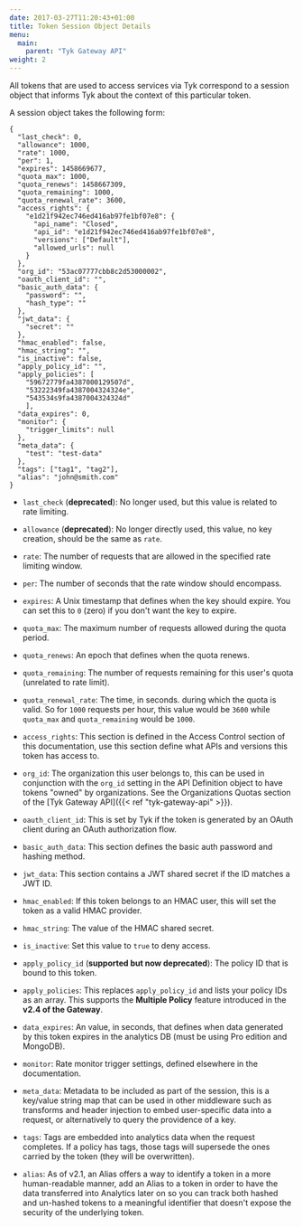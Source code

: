 ```yaml
---
date: 2017-03-27T11:20:43+01:00
title: Token Session Object Details
menu:
  main:
    parent: "Tyk Gateway API"
weight: 2 
---
```


All tokens that are used to access services via Tyk correspond to a session object that informs Tyk about the context of this particular token.

A session object takes the following form:

```{.copyWrapper}
{
  "last_check": 0,
  "allowance": 1000,
  "rate": 1000,
  "per": 1,
  "expires": 1458669677,
  "quota_max": 1000,
  "quota_renews": 1458667309,
  "quota_remaining": 1000,
  "quota_renewal_rate": 3600,
  "access_rights": {
    "e1d21f942ec746ed416ab97fe1bf07e8": {
      "api_name": "Closed",
      "api_id": "e1d21f942ec746ed416ab97fe1bf07e8",
      "versions": ["Default"],
      "allowed_urls": null
    }
  },
  "org_id": "53ac07777cbb8c2d53000002",
  "oauth_client_id": "",
  "basic_auth_data": {
    "password": "",
    "hash_type": ""
  },
  "jwt_data": {
    "secret": ""
  },
  "hmac_enabled": false,
  "hmac_string": "",
  "is_inactive": false,
  "apply_policy_id": "",
  "apply_policies": [
    "59672779fa4387000129507d",
    "53222349fa4387004324324e",
    "543534s9fa4387004324324d"
    ],
  "data_expires": 0,
  "monitor": {
    "trigger_limits": null
  },
  "meta_data": {
    "test": "test-data"
  },
  "tags": ["tag1", "tag2"],
  "alias": "john@smith.com" 
}
```

* `last_check` (**deprecated**): No longer used, but this value is related to rate limiting.

* `allowance` (**deprecated**): No longer directly used, this value, no key creation, should be the same as `rate`.

* `rate`: The number of requests that are allowed in the specified rate limiting window.

* `per`: The number of seconds that the rate window should encompass.

* `expires`: A Unix timestamp that defines when the key should expire. You can set this to `0` (zero) if you don't want the key to expire.

* `quota_max`: The maximum number of requests allowed during the quota period.

* `quota_renews`: An epoch that defines when the quota renews.

* `quota_remaining`: The number of requests remaining for this user's quota (unrelated to rate limit).

* `quota_renewal_rate`: The time, in seconds. during which the quota is valid. So for `1000` requests per hour, this value would be `3600` while `quota_max` and `quota_remaining` would be `1000`.

* `access_rights`: This section is defined in the Access Control section of this documentation, use this section define what APIs and versions this token has access to.

* `org_id`: The organization this user belongs to, this can be used in conjunction with the `org_id` setting in the API Definition object to have tokens "owned" by organizations. See the Organizations Quotas section of the [Tyk Gateway API]({{< ref "tyk-gateway-api" >}}).

* `oauth_client_id`: This is set by Tyk if the token is generated by an OAuth client during an OAuth authorization flow.

* `basic_auth_data`: This section defines the basic auth password and hashing method.

* `jwt_data`: This section contains a JWT shared secret if the ID matches a JWT ID.

* `hmac_enabled`: If this token belongs to an HMAC user, this will set the token as a valid HMAC provider.

* `hmac_string`: The value of the HMAC shared secret.

* `is_inactive`: Set this value to `true` to deny access.

* `apply_policy_id` (**supported but now deprecated**): The policy ID that is bound to this token.

* `apply_policies`: This replaces `apply_policy_id` and lists your policy IDs as an array. This supports the **Multiple Policy** feature introduced in the  **v2.4 of the Gateway**.

* `data_expires`: An value, in seconds, that defines when data generated by this token expires in the analytics DB (must be using Pro edition and MongoDB).

* `monitor`: Rate monitor trigger settings, defined elsewhere in the documentation.

* `meta_data`: Metadata to be included as part of the session, this is a key/value string map that can be used in other middleware such as transforms and header injection to embed user-specific data into a request, or alternatively to query the providence of a key.

* `tags`: Tags are embedded into analytics data when the request completes. If a policy has tags, those tags will supersede the ones carried by the token (they will be overwritten).

* `alias`: As of v2.1, an Alias offers a way to identify a token in a more human-readable manner, add an Alias to a token in order to have the data transferred into Analytics later on so you can track both hashed and un-hashed tokens to a meaningful identifier that doesn't expose the security of the underlying token.
